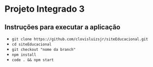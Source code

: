# Projeto Integrado 3

## Instruções para executar a aplicação

- `git clone https://github.com/clovisluizsjr/siteEducacional.git`
- `cd siteEducacional`
- `git checkout "nome da branch"`
- `npm install`
- `code . && npm start`
